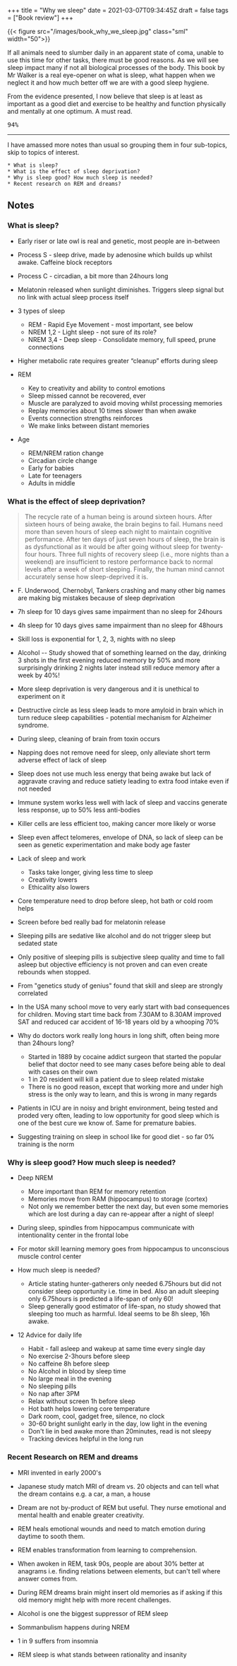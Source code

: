 +++
title = "Why we sleep"
date = 2021-03-07T09:34:45Z
draft = false
tags = ["Book review"]
+++

{{< figure src="/images/book_why_we_sleep.jpg"  class="sml" width="50">}}

If all animals need to slumber daily in an apparent state of coma, unable to use this time for other tasks, there must be good reasons. As we will see sleep impact many if not all biological processes of the body. This book by Mr Walker is a real eye-opener on what is sleep, what happen when we neglect it and how much better off we are with a good sleep hygiene.

From the evidence presented, I now believe that sleep is at least as important as a good diet and exercise to be healthy and function physically and mentally at one optimum. A must read.

<kbd>94%</kbd>

<!--more-->

***

I have amassed more notes than usual so grouping them in four sub-topics, skip to topics of interest.

    * What is sleep?
    * What is the effect of sleep deprivation?
    * Why is sleep good? How much sleep is needed?
    * Recent research on REM and dreams?

## Notes

### What is sleep?

* Early riser or late owl is real and genetic, most people are in-between
* Process S - sleep drive, made by adenosine which builds up whilst awake. Caffeine block receptors
* Process C - circadian, a bit more than 24hours long
* Melatonin released when sunlight diminishes. Triggers sleep signal but no link with actual sleep process itself

* 3 types of sleep
  * REM - Rapid Eye Movement - most important, see below
  * NREM 1,2 - Light sleep - not sure of its role?
  * NREM 3,4 - Deep sleep - Consolidate memory, full speed, prune connections

* Higher metabolic rate requires greater “cleanup” efforts during sleep
* REM
  * Key to creativity and ability to control emotions
  * Sleep missed cannot be recovered, ever
  * Muscle are paralyzed to avoid moving whilst processing memories
  * Replay memories about 10 times slower than when awake
  * Events connection strengths reinforces
  * We make links between distant memories

* Age
  * REM/NREM ration change
  * Circadian circle change
  * Early for babies
  * Late for teenagers
  * Adults in middle

### What is the effect of sleep deprivation?

> The recycle rate of a human being is around sixteen hours. After sixteen hours of being awake, the brain begins to fail. Humans need more than seven hours of sleep each night to maintain cognitive performance. After ten days of just seven hours of sleep, the brain is as dysfunctional as it would be after going without sleep for twenty-four hours. Three full nights of recovery sleep (i.e., more nights than a weekend) are insufficient to restore performance back to normal levels after a week of short sleeping. Finally, the human mind cannot accurately sense how sleep-deprived it is.

* F. Underwood, Chernobyl, Tankers crashing and many other big names are making big mistakes because of sleep deprivation
* 7h sleep for 10 days gives same impairment than no sleep for 24hours
* 4h sleep for 10 days gives same impairment than no sleep for 48hours
* Skill loss is exponential for 1, 2, 3, nights with no sleep
* Alcohol -- Study showed that of something learned on the day, drinking 3 shots in the first evening reduced memory by 50% and more surprisingly drinking 2 nights later instead still reduce memory after a week by 40%!
* More sleep deprivation is very dangerous and it is unethical to experiment on it
* Destructive circle as less sleep leads to more amyloid in brain which in turn reduce sleep capabilities - potential mechanism for Alzheimer syndrome.

* During sleep, cleaning of brain from toxin occurs
* Napping does not remove need for sleep, only alleviate short term adverse effect of lack of sleep
* Sleep does not use much less energy that being awake but lack of aggravate craving and reduce satiety leading to extra food intake even if not needed

* Immune system works less well with lack of sleep and vaccins generate less response, up to 50% less anti-bodies
* Killer cells are less efficient too, making cancer more likely or worse
* Sleep even affect telomeres, envelope of DNA, so lack of sleep can be seen as genetic experimentation and make body age faster

* Lack of sleep and work
  * Tasks take longer, giving less time to sleep
  * Creativity lowers
  * Ethicality also lowers

* Core temperature need to drop before sleep, hot bath or cold room helps
* Screen before bed really bad for melatonin release
* Sleeping pills are sedative like alcohol and do not trigger sleep but sedated state
* Only positive of sleeping pills is subjective sleep quality and time to fall asleep but objective efficiency is not proven and can even create rebounds when stopped.

* From "genetics study of genius" found that skill and sleep are strongly correlated
* In the USA many school move to very early start with bad consequences for children. Moving start time back from 7.30AM to 8.30AM improved SAT and reduced car accident of 16-18 years old by a whooping 70%

* Why do doctors work really long hours in long shift, often being more than 24hours long?
  * Started in 1889 by cocaine addict surgeon that started the popular belief that doctor need to see many cases before being able to deal with cases on their own
  * 1 in 20 resident will kill a patient due to sleep related mistake
  * There is no good reason, except that working more and under high stress is the only way to learn, and this is wrong in many regards

* Patients in ICU are in noisy and bright environment, being tested and proded very often, leading to low opportunity for good sleep which is one of the best cure we know of. Same for premature babies.

* Suggesting training on sleep in school like for good diet - so far 0% training is the norm

### Why is sleep good? How much sleep is needed?

* Deep NREM
  * More important than REM for memory retention
  * Memories move from RAM (hippocampus) to storage (cortex)
  * Not only we remember better the next day, but even some memories which are lost during a day can re-appear after a night of sleep!

* During sleep, spindles from hippocampus communicate with intentionality center in the frontal lobe
* For motor skill learning memory goes from hippocampus to unconscious muscle control center

* How much sleep is needed?
  * Article stating hunter-gatherers only needed 6.75hours but did not consider sleep opportunity i.e. time in bed. Also an adult sleeping only 6.75hours is predicted a life-span of only 60!
  * Sleep generally good estimator of life-span, no study showed that sleeping too much as harmful. Ideal seems to be 8h sleep, 16h awake.

* 12 Advice for daily life
  * Habit - fall asleep and wakeup at same time every single day
  * No exercise 2-3hours before sleep
  * No caffeine 8h before sleep
  * No Alcohol in blood by sleep time
  * No large meal in the evening
  * No sleeping pills
  * No nap after 3PM
  * Relax without screen 1h before sleep
  * Hot bath helps lowering core temperature
  * Dark room, cool, gadget free, silence, no clock
  * 30-60 bright sunlight early in the day, low light in the evening
  * Don't lie in bed awake more than 20minutes, read is not sleepy
  * Tracking devices helpful in the long run

### Recent Research on REM and dreams

* MRI invented in early 2000's
* Japanese study match MRI of dream vs. 20 objects and can tell what the dream contains e.g. a car, a man, a house

* Dream are not by-product of REM but useful. They nurse emotional and mental health and enable greater creativity.
* REM heals emotional wounds and need to match emotion during daytime to sooth them.
* REM enables transformation from learning to comprehension. 
* When awoken in REM, task 90s, people are about 30% better at anagrams i.e. finding relations between elements, but can't tell where answer comes from.
* During REM dreams brain might insert old memories as if asking if this old memory might help with more recent challenges.

* Alcohol is one the biggest suppressor of REM sleep

* Sommanbulism happens during NREM
* 1 in 9 suffers from insomnia

* REM sleep is what stands between rationality and insanity
